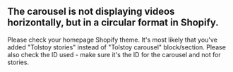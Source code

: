## The carousel is not displaying videos horizontally, but in a circular format in Shopify.

Please check your homepage Shopify theme. It's most likely that you've added "Tolstoy stories" instead of "Tolstoy carousel" block/section. Please also check the ID used - make sure it's the ID for the carousel and not for stories.
